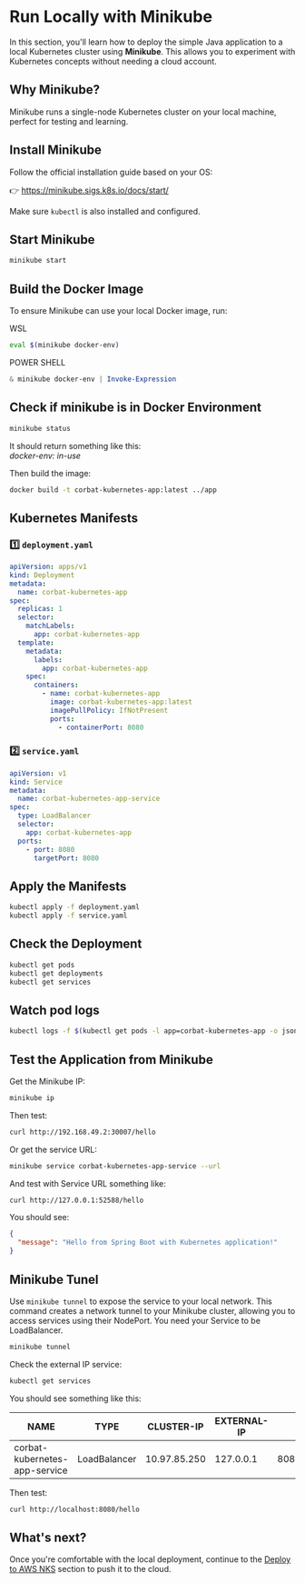 # Run Locally with Minikube

In this section, you'll learn how to deploy the simple Java application to a local Kubernetes cluster using **Minikube**. This allows you to experiment with Kubernetes concepts without needing a cloud account.

## Why Minikube?

Minikube runs a single-node Kubernetes cluster on your local machine, perfect for testing and learning.

## Install Minikube

Follow the official installation guide based on your OS:

👉 https://minikube.sigs.k8s.io/docs/start/

Make sure `kubectl` is also installed and configured.

## Start Minikube
```bash
minikube start
```

## Build the Docker Image

To ensure Minikube can use your local Docker image, run:

WSL
```bash
eval $(minikube docker-env)
```
POWER SHELL
```powershell
& minikube docker-env | Invoke-Expression
```


## Check if minikube is in Docker Environment
```bash
minikube status
```
It should return something like this:</br>
*docker-env: in-use*

Then build the image:

```bash
docker build -t corbat-kubernetes-app:latest ../app
```

## Kubernetes Manifests

### 1️⃣ `deployment.yaml`

```yaml
apiVersion: apps/v1
kind: Deployment
metadata:
  name: corbat-kubernetes-app
spec:
  replicas: 1
  selector:
    matchLabels:
      app: corbat-kubernetes-app
  template:
    metadata:
      labels:
        app: corbat-kubernetes-app
    spec:
      containers:
        - name: corbat-kubernetes-app
          image: corbat-kubernetes-app:latest
          imagePullPolicy: IfNotPresent
          ports:
            - containerPort: 8080
```

### 2️⃣ `service.yaml`

```yaml
apiVersion: v1
kind: Service
metadata:
  name: corbat-kubernetes-app-service
spec:
  type: LoadBalancer
  selector:
    app: corbat-kubernetes-app
  ports:
    - port: 8080
      targetPort: 8080

```

## Apply the Manifests

```bash
kubectl apply -f deployment.yaml
kubectl apply -f service.yaml
```

## Check the Deployment
```bash
kubectl get pods
kubectl get deployments
kubectl get services
```

## Watch pod logs
```bash
kubectl logs -f $(kubectl get pods -l app=corbat-kubernetes-app -o jsonpath='{.items[0].metadata.name}')
```


## Test the Application from Minikube

Get the Minikube IP:
```bash
minikube ip
```

Then test:
```bash
curl http://192.168.49.2:30007/hello
```

Or get the service URL:
```bash
minikube service corbat-kubernetes-app-service --url
```
And test with Service URL something like:
```bash
curl http://127.0.0.1:52588/hello
```

You should see:
```json
{
  "message": "Hello from Spring Boot with Kubernetes application!"
}
```

## Minikube Tunel
Use `minikube tunnel` to expose the service to your local network. This command creates a network tunnel to your Minikube cluster, allowing you to access services using their NodePort. You need your Service to be LoadBalancer.

```bash
minikube tunnel
```
Check the external IP service:
```bash
kubectl get services
```
You should see something like this:<br>

| NAME                           | TYPE          | CLUSTER-IP     | EXTERNAL-IP | PORT(S)           | AGE    |
|--------------------------------|---------------|----------------|-------------|-------------------|---------|
| corbat-kubernetes-app-service  | LoadBalancer  | 10.97.85.250   | 127.0.0.1   | 8080:31973/TCP    | 5m40s  |

Then test:
```bash
curl http://localhost:8080/hello
```

## What's next?

Once you're comfortable with the local deployment, continue to the [Deploy to AWS NKS](../aws-deployment/README.md) section to push it to the cloud.
